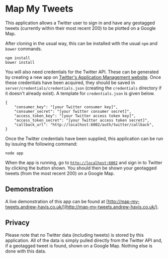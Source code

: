 Map My Tweets
=============

This application allows a Twitter user to sign in and have any geotagged tweets (currently within their most recent 200) to be plotted on a Google Map.

After cloning in the usual way, this can be installed with the usual `npm` and `bower` commands.

    npm install
    bower install
    
You will also need credentials for the Twitter API. These can be generated by creating a new app on [Twitter's Application Management website](https://apps.twitter.com/). Once these credentials have been acquired, they should be saved in `server/credentials/credentials.json` (creating the `credentials` directory if it doesn't already exist). A template for `credentials.json` is given below.

    {
        "consumer_key": "[your Twitter consumer key]",
        "consumer_secret": "[your Twitter consumer secret]",
        "access_token_key": "[your Twitter access token key]",
        "access_token_secret": "[your Twitter access token secret]",
        "callback_url": "http://localhost:6002/auth/twitter/callback",
    }
    
Once the Twitter credentials have been supplied, this application can be run by issuing the following command:

    node app
    
When the app is running, go to [`http://localhost:6002`](http://localhost:6002) and sign in to Twitter by clicking the button shown. You should then be shown your geotagged tweets (from the most recent 200) on a Google Map.

Demonstration
-------------

A live demonstration of this app can be found at [http://map-my-tweets.andrew-havis.co.uk/](http://map-my-tweets.andrew-havis.co.uk/).

Privacy
-------

Please note that no Twitter data (including tweets) is stored by this application. All of the data is simply pulled directly from the Twitter API and, if a geotagged tweet is found, shown on a Google Map. Nothing else is done with this data.